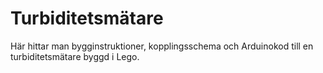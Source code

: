 # Turbiditetsmätare
Här hittar man bygginstruktioner, kopplingsschema och Arduinokod till en turbiditetsmätare byggd i Lego.
